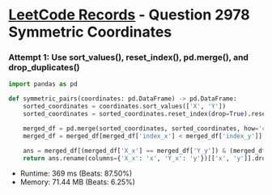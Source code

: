 # [LeetCode Records](../../README.md) - Question 2978 Symmetric Coordinates

### Attempt 1: Use sort_values(), reset_index(), pd.merge(), and drop_duplicates()
```py
import pandas as pd

def symmetric_pairs(coordinates: pd.DataFrame) -> pd.DataFrame:
    sorted_coordinates = coordinates.sort_values(['X', 'Y'])
    sorted_coordinates = sorted_coordinates.reset_index(drop=True).reset_index()

    merged_df = pd.merge(sorted_coordinates, sorted_coordinates, how='cross')
    merged_df = merged_df[merged_df['index_x'] < merged_df['index_y']]

    ans = merged_df[(merged_df['X_x'] == merged_df['Y_y']) & (merged_df['Y_x'] == merged_df['X_y'])]
    return ans.rename(columns={'X_x': 'x', 'Y_x': 'y'})[['x', 'y']].drop_duplicates()
```
- Runtime: 369 ms (Beats: 87.50%)
- Memory: 71.44 MB (Beats: 6.25%)

<br>
